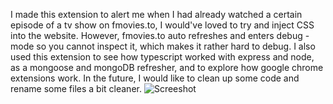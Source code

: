 I made this extension to alert me when I had already watched a certain episode of a tv show on fmovies.to, I would've loved to try and inject CSS into the website. However, fmovies.to auto refreshes and enters debug - mode so you cannot inspect it, which makes it rather hard to debug. 
I also used this extension to see how typescript worked with express and node, as a mongoose and mongoDB refresher, and to explore how google chrome extensions work.
In the future, I would like to clean up some code and rename some files a bit cleaner.
![Screeshot](https://user-images.githubusercontent.com/73153392/164118462-3f0b78ea-beb7-4128-ba29-7f44d09185a6.png)
